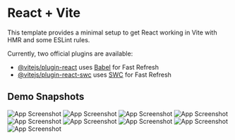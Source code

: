 # React + Vite

This template provides a minimal setup to get React working in Vite with HMR and some ESLint rules.

Currently, two official plugins are available:

- [@vitejs/plugin-react](https://github.com/vitejs/vite-plugin-react/blob/main/packages/plugin-react/README.md) uses [Babel](https://babeljs.io/) for Fast Refresh
- [@vitejs/plugin-react-swc](https://github.com/vitejs/vite-plugin-react-swc) uses [SWC](https://swc.rs/) for Fast Refresh

## Demo Snapshots
![App Screenshot](https://github.com/Parikhit/gallery-assignment/blob/main/screenshots/Screenshot-1.png)
![App Screenshot](https://github.com/Parikhit/gallery-assignment/blob/main/screenshots/Screenshot-2.png)
![App Screenshot](https://github.com/Parikhit/gallery-assignment/blob/main/screenshots/Screenshot-3.png)
![App Screenshot](https://github.com/Parikhit/gallery-assignment/blob/main/screenshots/Screenshot-4.png)
![App Screenshot](https://github.com/Parikhit/gallery-assignment/blob/main/screenshots/Screenshot-5.png)
![App Screenshot](https://github.com/Parikhit/gallery-assignment/blob/main/screenshots/Screenshot-6.png)
![App Screenshot](https://github.com/Parikhit/gallery-assignment/blob/main/screenshots/Screenshot-7.png)
![App Screenshot](https://github.com/Parikhit/gallery-assignment/blob/main/screenshots/Screenshot-8.png)
![App Screenshot](https://github.com/Parikhit/gallery-assignment/blob/main/screenshots/Screenshot-9.png)
